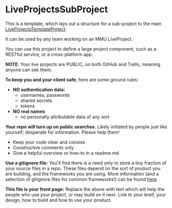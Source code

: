 # LiveProjectsSubProject
This is a template, which lays out a structure for a sub-project to the main [LiveProjectsTemplateProject](https://github.com/CMDT/LiveProjectsTemplate). 

It can be used by any team working on an MMU LiveProject.

You can use this project to define a large project component, such as a RESTful service, or a cross-platform app.

**NOTE**: Your live projects are PUBLIC, on both GitHub and Trello, meaning anyone can see them. 

**To keep you and your client safe**, here are some ground rules:

* **NO authentication data:** 
  * usernames, passwords
  * shared secrets
  * tokens
* **NO real names** 
  * no personally attributable data of any sort

**Your repo will turn up on public searches.** Likely initiated by people just like yourself; desperate for information. Please help them!

* Keep your code clear and consise
* Constructive comments only
* Give a helpful overview or how-to in a readme.md

**Use a gitignore file:** You'll find there is a need only to store a tiny fraction of your source files in a repo. These files depend on the sort of product you are building, and the frameworks you are using. More information (and a selection of gitignore files for common frameworks!) can be found [here](https://github.com/github/gitignore). 

**This file is your front page:** Replace the above with text which will help the people who use your project, or may build on it next. Link to your breif, your design, how to build and how to use your product.


